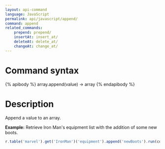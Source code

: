 ```yaml
---
layout: api-command
language: JavaScript
permalink: api/javascript/append/
command: append
related_commands:
    prepend: prepend/
    insertAt: insert_at/
    deleteAt: delete_at/
    changeAt: change_at/
---
```

# Command syntax #

{% apibody %}
array.append(value) &rarr; array
{% endapibody %}

# Description #

Append a value to an array.

__Example:__ Retrieve Iron Man's equipment list with the addition of some new boots.

```js
r.table('marvel').get('IronMan')('equipment').append('newBoots').run(conn)
```


